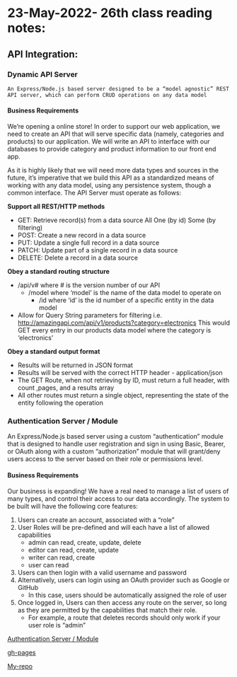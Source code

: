 # 23-May-2022- 26th class reading notes:

## API Integration:

### **Dynamic API Server**
    An Express/Node.js based server designed to be a “model agnostic” REST API server, which can perform CRUD operations on any data model

#### Business Requirements

We’re opening a online store! In order to support our web application, we need to create an API that will serve specific data (namely, categories and products) to our application. We will write an API to interface with our databases to provide category and product information to our front end app.

As it is highly likely that we will need more data types and sources in the future, it’s imperative that we build this API as a standardized means of working with any data model, using any persistence system, though a common interface. The API Server must operate as follows:

**Support all REST/HTTP methods**

- GET: Retrieve record(s) from a data source
    All
    One (by id)
    Some (by filtering)
- POST: Create a new record in a data source
- PUT: Update a single full record in a data source
- PATCH: Update part of a single record in a data source
- DELETE: Delete a record in a data source

**Obey a standard routing structure**

- /api/v# where # is the version number of our API
    - /model where ‘model’ is the name of the data model to operate on
        - /id where ‘id’ is the id number of a specific entity in the data model
- Allow for Query String parameters for filtering
    i.e. http://amazingapi.com/api/v1/products?category=electronics
    This would GET every entry in our products data model where the category is ‘electronics’

**Obey a standard output format**

- Results will be returned in JSON format
- Results will be served with the correct HTTP header - application/json
- The GET Route, when not retrieving by ID, must return a full header, with count ,pages, and a results array
- All other routes must return a single object, representing the state of the entity following the operation

### **Authentication Server / Module**

An Express/Node.js based server using a custom “authentication” module that is designed to handle user registration and sign in using Basic, Bearer, or OAuth along with a custom “authorization” module that will grant/deny users access to the server based on their role or permissions level.

#### **Business Requirements**
Our business is expanding! We have a real need to manage a list of users of many types, and control their access to our data accordingly. The system to be built will have the following core features:

1. Users can create an account, associated with a “role”
2. User Roles will be pre-defined and will each have a list of allowed capabilities
    - admin can read, create, update, delete
    - editor can read, create, update
    - writer can read, create
    - user can read
3. Users can then login with a valid username and password
4. Alternatively, users can login using an OAuth provider such as Google or GitHub
    - In this case, users should be automatically assigned the role of user
5. Once logged in, Users can then access any route on the server, so long as they are permitted by the capabilities that match their role.
    - For example, a route that deletes records should only work if your user role is “admin”
  


[Authentication Server / Module
](https://codefellows.github.io/code-401-javascript-guide/curriculum/apps-and-libraries/auth-server/)

[gh-pages](https://marah-jaradat.github.io/advanced-js-reading-notes/)

[My-repo](https://github.com/marah-jaradat/advanced-js-reading-notes/blob/gh-pages/26th-day/26-readme.md)
